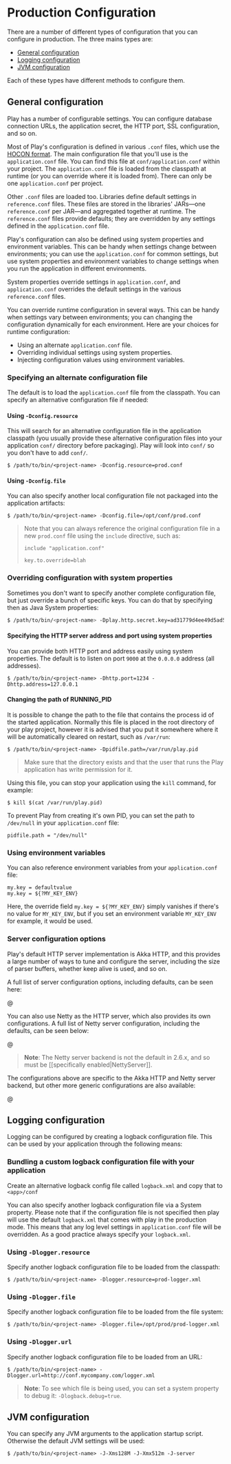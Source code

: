 <!--- Copyright (C) 2009-2019 Lightbend Inc. <https://www.lightbend.com> -->
# Production Configuration

There are a number of different types of configuration that you can configure in production.  The three mains types are:

* [General configuration](#General-configuration)
* [Logging configuration](#Logging-configuration)
* [JVM configuration](#JVM-configuration)

Each of these types have different methods to configure them.

## General configuration

Play has a number of configurable settings. You can configure database connection URLs, the application secret, the HTTP port, SSL configuration, and so on.

Most of Play's configuration is defined in various `.conf` files, which use the [HOCON format](https://github.com/typesafehub/config/blob/master/HOCON.md). The main configuration file that you'll use is the `application.conf` file. You can find this file at `conf/application.conf` within your project. The `application.conf` file is loaded from the classpath at runtime (or you can override where it is loaded from). There can only be one `application.conf` per project.

Other `.conf` files are loaded too. Libraries define default settings in `reference.conf` files. These files are stored in the libraries' JARs—one `reference.conf` per JAR—and aggregated together at runtime. The `reference.conf` files provide defaults; they are overridden by any settings defined in the `application.conf` file.

Play's configuration can also be defined using system properties and environment variables. This can be handy when settings change between environments; you can use the `application.conf` for common settings, but use system properties and environment variables to change settings when you run the application in different environments.

System properties override settings in `application.conf`, and `application.conf` overrides the default settings in the various `reference.conf` files.

You can override runtime configuration in several ways. This can be handy when settings vary between environments; you can changing the configuration dynamically for each environment. Here are your choices for runtime configuration:

* Using an alternate `application.conf` file.
* Overriding individual settings using system properties.
* Injecting configuration values using environment variables.

### Specifying an alternate configuration file

The default is to load the `application.conf` file from the classpath. You can specify an alternative configuration file if needed:

#### Using `-Dconfig.resource`

This will search for an alternative configuration file in the application classpath (you usually provide these alternative configuration files into your application `conf/` directory before packaging). Play will look into `conf/` so you don't have to add `conf/`.

```
$ /path/to/bin/<project-name> -Dconfig.resource=prod.conf
```

#### Using `-Dconfig.file`

You can also specify another local configuration file not packaged into the application artifacts:

```
$ /path/to/bin/<project-name> -Dconfig.file=/opt/conf/prod.conf
```

> Note that you can always reference the original configuration file in a new `prod.conf` file using the `include` directive, such as:
>
> ```
> include "application.conf"
>
> key.to.override=blah
> ```

### Overriding configuration with system properties

Sometimes you don't want to specify another complete configuration file, but just override a bunch of specific keys. You can do that by specifying then as Java System properties:

```bash
$ /path/to/bin/<project-name> -Dplay.http.secret.key=ad31779d4ee49d5ad5162bf1429c32e2e9933f3b -Ddb.default.password=toto
```

#### Specifying the HTTP server address and port using system properties

You can provide both HTTP port and address easily using system properties. The default is to listen on port `9000` at the `0.0.0.0` address (all addresses).

```
$ /path/to/bin/<project-name> -Dhttp.port=1234 -Dhttp.address=127.0.0.1
```

#### Changing the path of RUNNING_PID

It is possible to change the path to the file that contains the process id of the started application. Normally this file is placed in the root directory of your play project, however it is advised that you put it somewhere where it will be automatically cleared on restart, such as `/var/run`:

```
$ /path/to/bin/<project-name> -Dpidfile.path=/var/run/play.pid
```

> Make sure that the directory exists and that the user that runs the Play application has write permission for it.

Using this file, you can stop your application using the `kill` command, for example:

```
$ kill $(cat /var/run/play.pid)
```

To prevent Play from creating it's own PID, you can set the path to `/dev/null` in your `application.conf` file:

```
pidfile.path = "/dev/null"
```

### Using environment variables

You can also reference environment variables from your `application.conf` file:

```
my.key = defaultvalue
my.key = ${?MY_KEY_ENV}
```

Here, the override field `my.key = ${?MY_KEY_ENV}` simply vanishes if there's no value for `MY_KEY_ENV`, but if you set an environment variable `MY_KEY_ENV` for example, it would be used.

### Server configuration options

Play's default HTTP server implementation is Akka HTTP, and this provides a large number of ways to tune and configure the server, including the size of parser buffers, whether keep alive is used, and so on.

A full list of server configuration options, including defaults, can be seen here:

@[](/confs/play-akka-http-server/reference.conf)

You can also use Netty as the HTTP server, which also provides its own configurations. A full list of Netty server configuration, including the defaults, can be seen below:

@[](/confs/play-netty-server/reference.conf)

> **Note**: The Netty server backend is not the default in 2.6.x, and so must be [[specifically enabled|NettyServer]].

The configurations above are specific to the Akka HTTP and Netty server backend, but other more generic configurations are also available:

@[](/confs/play-server/reference.conf)

## Logging configuration

Logging can be configured by creating a logback configuration file.  This can be used by your application through the following means:

### Bundling a custom logback configuration file with your application

Create an alternative logback config file called `logback.xml` and copy that to `<app>/conf`

You can also specify another logback configuration file via a System property. Please note that if the configuration file is not specified then play will use the default `logback.xml` that comes with play in the production mode. This means that any log level settings in `application.conf` file will be overridden. As a good practice always specify your `logback.xml`.

### Using `-Dlogger.resource`

Specify another logback configuration file to be loaded from the classpath:

```
$ /path/to/bin/<project-name> -Dlogger.resource=prod-logger.xml
```

### Using `-Dlogger.file`

Specify another logback configuration file to be loaded from the file system:

```
$ /path/to/bin/<project-name> -Dlogger.file=/opt/prod/prod-logger.xml
```

### Using `-Dlogger.url`

Specify another logback configuration file to be loaded from an URL:

```
$ /path/to/bin/<project-name> -Dlogger.url=http://conf.mycompany.com/logger.xml
```

> **Note**: To see which file is being used, you can set a system property to debug it: `-Dlogback.debug=true`.

## JVM configuration

You can specify any JVM arguments to the application startup script. Otherwise the default JVM settings will be used:

```
$ /path/to/bin/<project-name> -J-Xms128M -J-Xmx512m -J-server
```

